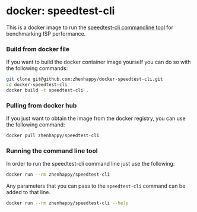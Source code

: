 # docker: speedtest-cli

This is a docker image to run the [speedtest-cli commandline tool](https://github.com/sivel/speedtest-cli)
for benchmarking ISP performance.

### Build from docker file

If you want to build the docker container image yourself you can do so with the
following commands:

```bash
git clone git@github.com:zhenhappy/docker-speedtest-cli.git
cd docker-speedtest-cli
docker build -t speedtest-cli .
```

### Pulling from docker hub

If you just want to obtain the image from the docker registry, you can use the
following command:

```bash
docker pull zhenhappy/speedtest-cli
```

### Running the command line tool

In order to run the speedtest-cli command line just use the following:

```bash
docker run --rm zhenhappy/speedtest-cli
```

Any parameters that you can pass to the `speedtest-cli` command can be added to that line.

```bash
docker run --rm zhenhappy/speedtest-cli --help
```
